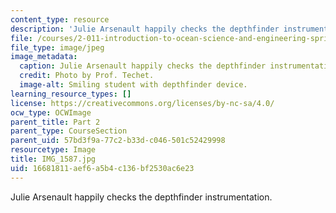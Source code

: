 ```yaml
---
content_type: resource
description: 'Julie Arsenault happily checks the depthfinder instrumentation. '
file: /courses/2-011-introduction-to-ocean-science-and-engineering-spring-2006/16681811aef6a5b4c136bf2530ac6e23_IMG_1587.jpg
file_type: image/jpeg
image_metadata:
  caption: Julie Arsenault happily checks the depthfinder instrumentation.
  credit: Photo by Prof. Techet.
  image-alt: Smiling student with depthfinder device.
learning_resource_types: []
license: https://creativecommons.org/licenses/by-nc-sa/4.0/
ocw_type: OCWImage
parent_title: Part 2
parent_type: CourseSection
parent_uid: 57bd3f9a-77c2-b33d-c046-501c52429998
resourcetype: Image
title: IMG_1587.jpg
uid: 16681811-aef6-a5b4-c136-bf2530ac6e23
---
```

Julie Arsenault happily checks the depthfinder instrumentation. 